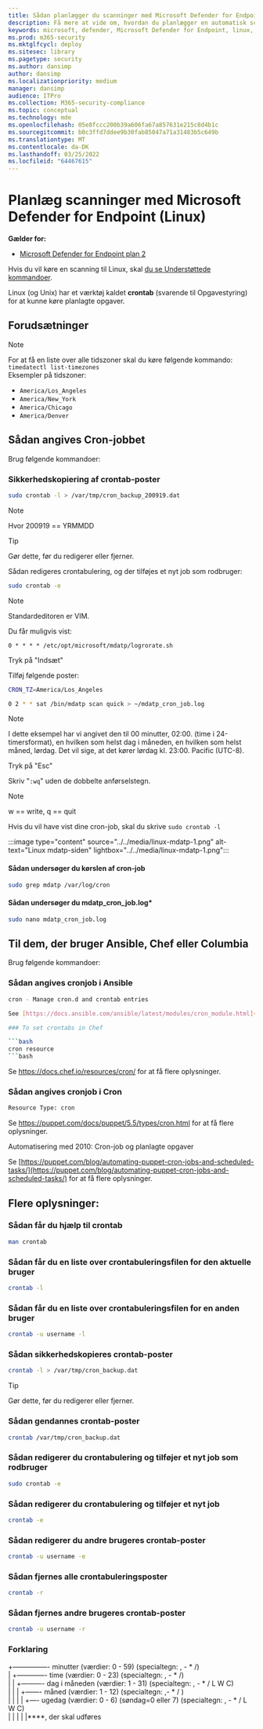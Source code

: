 ```yaml
---
title: Sådan planlægger du scanninger med Microsoft Defender for Endpoint (Linux)
description: Få mere at vide om, hvordan du planlægger en automatisk scanningstid for Microsoft Defender for Endpoint (Linux) for bedre at beskytte din organisations aktiver.
keywords: microsoft, defender, Microsoft Defender for Endpoint, linux, scans, antivirus, microsoft defender til slutpunkt (linux)
ms.prod: m365-security
ms.mktglfcycl: deploy
ms.sitesec: library
ms.pagetype: security
ms.author: dansimp
author: dansimp
ms.localizationpriority: medium
manager: dansimp
audience: ITPro
ms.collection: M365-security-compliance
ms.topic: conceptual
ms.technology: mde
ms.openlocfilehash: 05e8fccc200b39a606fa67a857631e215c8d4b1c
ms.sourcegitcommit: b0c3ffd7ddee9b30fab85047a71a31483b5c649b
ms.translationtype: MT
ms.contentlocale: da-DK
ms.lasthandoff: 03/25/2022
ms.locfileid: "64467615"
---
```

# <a name="schedule-scans-with-microsoft-defender-for-endpoint-linux"></a>Planlæg scanninger med Microsoft Defender for Endpoint (Linux)

**Gælder for:**
- [Microsoft Defender for Endpoint plan 2](https://go.microsoft.com/fwlink/p/?linkid=2154037)


Hvis du vil køre en scanning til Linux, skal [du se Understøttede kommandoer](/microsoft-365/security/defender-endpoint/linux-resources#supported-commands).

Linux (og Unix) har et værktøj kaldet **crontab** (svarende til Opgavestyring) for at kunne køre planlagte opgaver.

## <a name="pre-requisite"></a>Forudsætninger

> [!NOTE]
> For at få en liste over alle tidszoner skal du køre følgende kommando: `timedatectl list-timezones`<br>
> Eksempler på tidszoner:
>
> - `America/Los_Angeles`
> - `America/New_York`
> - `America/Chicago`
> - `America/Denver`

## <a name="to-set-the-cron-job"></a>Sådan angives Cron-jobbet

Brug følgende kommandoer:

### <a name="backup-crontab-entries"></a>Sikkerhedskopiering af crontab-poster

```bash
sudo crontab -l > /var/tmp/cron_backup_200919.dat
```

> [!NOTE]
> Hvor 200919 == YRMMDD

> [!TIP]
> Gør dette, før du redigerer eller fjerner.

Sådan redigeres crontabulering, og der tilføjes et nyt job som rodbruger:

```bash
sudo crontab -e
```

> [!NOTE]
> Standardeditoren er VIM.

Du får muligvis vist:

```outbou
0 * * * * /etc/opt/microsoft/mdatp/logrorate.sh
```

Tryk på "Indsæt"

Tilføj følgende poster:

```bash
CRON_TZ=America/Los_Angeles

0 2 * * sat /bin/mdatp scan quick > ~/mdatp_cron_job.log
```

> [!NOTE]
> I dette eksempel har vi angivet den til 00 minutter, 02:00. (time i 24-timersformat), en hvilken som helst dag i måneden, en hvilken som helst måned, lørdag. Det vil sige, at det kører lørdag kl. 23:00. Pacific (UTC-8).

Tryk på "Esc"

Skriv "`:wq`" uden de dobbelte anførselstegn.

> [!NOTE]
> w == write, q == quit

Hvis du vil have vist dine cron-job, skal du skrive `sudo crontab -l`

:::image type="content" source="../../media/linux-mdatp-1.png" alt-text="Linux mdatp-siden" lightbox="../../media/linux-mdatp-1.png":::

#### <a name="to-inspect-cron-job-runs"></a>Sådan undersøger du kørslen af cron-job

```bash
sudo grep mdatp /var/log/cron
```

#### <a name="to-inspect-the-mdatp_cron_joblog"></a>Sådan undersøger du mdatp_cron_job.log*

```bash
sudo nano mdatp_cron_job.log
```

## <a name="for-those-who-use-ansible-chef-or-puppet"></a>Til dem, der bruger Ansible, Chef eller Columbia

Brug følgende kommandoer:

### <a name="to-set-cron-jobs-in-ansible"></a>Sådan angives cronjob i Ansible

```bash
cron - Manage cron.d and crontab entries

See [https://docs.ansible.com/ansible/latest/modules/cron_module.html](https://docs.ansible.com/ansible/latest/modules/cron_module.html) for more information.

### To set crontabs in Chef

```bash
cron resource
```bash

```
Se <https://docs.chef.io/resources/cron/> for at få flere oplysninger.

### <a name="to-set-cron-jobs-in-puppet"></a>Sådan angives cronjob i Cron

```bash
Resource Type: cron
```

Se <https://puppet.com/docs/puppet/5.5/types/cron.html> for at få flere oplysninger.

Automatisering med 2010: Cron-job og planlagte opgaver

Se [https://puppet.com/blog/automating-puppet-cron-jobs-and-scheduled-tasks/](https://puppet.com/blog/automating-puppet-cron-jobs-and-scheduled-tasks/) for at få flere oplysninger.

## <a name="additional-information"></a>Flere oplysninger:

### <a name="to-get-help-with-crontab"></a>Sådan får du hjælp til crontab

```bash
man crontab
```

### <a name="to-get-a-list-of-crontab-file-of-the-current-user"></a>Sådan får du en liste over crontabuleringsfilen for den aktuelle bruger

```bash
crontab -l
```

### <a name="to-get-a-list-of-crontab-file-of-another-user"></a>Sådan får du en liste over crontabuleringsfilen for en anden bruger

```bash
crontab -u username -l
```

### <a name="to-backup-crontab-entries"></a>Sådan sikkerhedskopieres crontab-poster

```bash
crontab -l > /var/tmp/cron_backup.dat
```

> [!TIP]
> Gør dette, før du redigerer eller fjerner.

### <a name="to-restore-crontab-entries"></a>Sådan gendannes crontab-poster

```bash
crontab /var/tmp/cron_backup.dat
```

### <a name="to-edit-the-crontab-and-add-a-new-job-as-a-root-user"></a>Sådan redigerer du crontabulering og tilføjer et nyt job som rodbruger

```bash
sudo crontab -e
```

### <a name="to-edit-the-crontab-and-add-a-new-job"></a>Sådan redigerer du crontabulering og tilføjer et nyt job

```bash
crontab -e
```

### <a name="to-edit-other-users-crontab-entries"></a>Sådan redigerer du andre brugeres crontab-poster

```bash
crontab -u username -e
```

### <a name="to-remove-all-crontab-entries"></a>Sådan fjernes alle crontabuleringsposter

```bash
crontab -r
```

### <a name="to-remove-other-users-crontab-entries"></a>Sådan fjernes andre brugeres crontab-poster

```bash
crontab -u username -r
```

### <a name="explanation"></a>Forklaring

+—————- minutter (værdier: 0 - 59) (specialtegn: , - * /)  <br>
| +————- time (værdier: 0 - 23) (specialtegn: , - * /) <br>
| | +———- dag i måneden (værdier: 1 - 31) (specialtegn: , - * / L W C)  <br>
| | | +——- måned (værdier: 1 - 12) (specialtegn: ,- * / )  <br>
| | | | +—- ugedag (værdier: 0 - 6) (søndag=0 eller 7) (specialtegn: , - * / L W C) <br>
| | | | |****, der skal udføres
